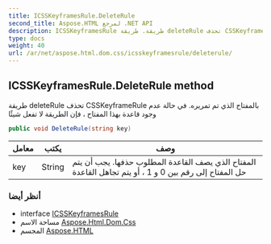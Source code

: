 ```yaml
---
title: ICSSKeyframesRule.DeleteRule
second_title: Aspose.HTML لمرجع .NET API
description: ICSSKeyframesRule طريقة. طريقة deleteRule تحذف CSSKeyframeRule بالمفتاح الذي تم تمريره. في حالة عدم وجود قاعدة بهذا المفتاح  فإن الطريقة لا تفعل شيئًا
type: docs
weight: 40
url: /ar/net/aspose.html.dom.css/icsskeyframesrule/deleterule/
---
```

## ICSSKeyframesRule.DeleteRule method

طريقة deleteRule تحذف CSSKeyframeRule بالمفتاح الذي تم تمريره. في حالة عدم وجود قاعدة بهذا المفتاح ، فإن الطريقة لا تفعل شيئًا

```csharp
public void DeleteRule(string key)
```

| معامل | يكتب | وصف |
| --- | --- | --- |
| key | String | المفتاح الذي يصف القاعدة المطلوب حذفها. يجب أن يتم حل المفتاح إلى رقم بين 0 و 1 ، أو يتم تجاهل القاعدة |

### أنظر أيضا

* interface [ICSSKeyframesRule](../)
* مساحة الاسم [Aspose.Html.Dom.Css](../../icsskeyframesrule/)
* المجسم [Aspose.HTML](../../../)


